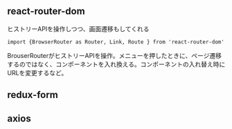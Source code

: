 ## react-router-dom
ヒストリーAPIを操作しつつ、画面遷移もしてくれる
```JS
import {BrowserRouter as Router, Link, Route } from 'react-router-dom'
```
BrouserRouterがヒストリーAPIを操作。メニューを押したときに、ページ遷移するのではなく、コンポーネントを入れ換える。コンポーネントの入れ替え時にURLを変更するなど。

## redux-form

## axios